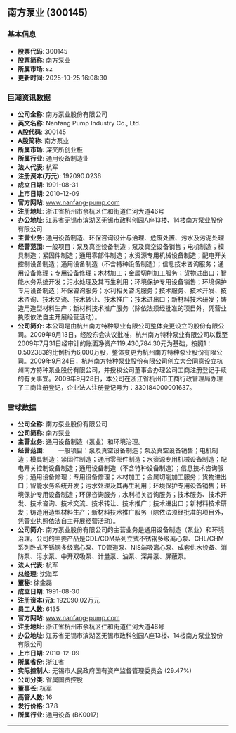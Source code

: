 ## 南方泵业 (300145)

### 基本信息

- **股票代码**: 300145
- **股票简称**: 南方泵业
- **所属市场**: sz
- **更新时间**: 2025-10-25 16:08:30

### 巨潮资讯数据

- **公司全称**: 南方泵业股份有限公司
- **英文名称**: Nanfang Pump Industry Co., Ltd.
- **A股代码**: 300145
- **A股简称**: 南方泵业
- **所属市场**: 深交所创业板
- **所属行业**: 通用设备制造业
- **法人代表**: 杭军
- **注册资本(万元)**: 192090.0236
- **成立日期**: 1991-08-31
- **上市日期**: 2010-12-09
- **官方网站**: www.nanfang-pump.com
- **注册地址**: 浙江省杭州市余杭区仁和街道仁河大道46号
- **办公地址**: 江苏省无锡市滨湖区无锡市政科创园A座13楼、14楼南方泵业股份有限公司
- **主营业务**: 通用设备制造、环保咨询设计与治理、危废处置、污水及污泥处理
- **经营范围**: 一般项目：泵及真空设备制造；泵及真空设备销售；电机制造；模具制造；紧固件制造；通用零部件制造；水资源专用机械设备制造；配电开关控制设备制造；通用设备制造（不含特种设备制造）；信息技术咨询服务；通用设备修理；专用设备修理；木材加工；金属切削加工服务；货物进出口；智能水务系统开发；污水处理及其再生利用；环境保护专用设备销售；环境保护专用设备制造；环保咨询服务；水利相关咨询服务；技术服务、技术开发、技术咨询、技术交流、技术转让、技术推广；技术进出口；新材料技术研发；铸造用造型材料生产；新材料技术推广服务（除依法须经批准的项目外，凭营业执照依法自主开展经营活动）。
- **公司简介**: 本公司是由杭州南方特种泵业有限公司整体变更设立的股份有限公司。2009年9月13日，经股东会决议批准，杭州南方特种泵业有限公司以截至2009年7月31日经审计的账面净资产119,430,784.30元为基础，按照1：0.502383的比例折为6,000万股，整体变更为杭州南方特种泵业股份有限公司。2009年9月24日，杭州南方特种泵业股份有限公司创立大会同意设立杭州南方特种泵业股份有限公司，并授权公司董事会办理公司工商注册登记手续的有关事宜。2009年9月28日，本公司在浙江省杭州市工商行政管理局办理了工商注册登记，企业法人注册登记号为：330184000001637。

### 雪球数据

- **公司全称**: 南方泵业股份有限公司
- **公司简称**: 南方泵业
- **主营业务**: 通用设备制造（泵业）和环境治理。
- **经营范围**: 　　一般项目：泵及真空设备制造；泵及真空设备销售；电机制造；模具制造；紧固件制造；通用零部件制造；水资源专用机械设备制造；配电开关控制设备制造；通用设备制造（不含特种设备制造）；信息技术咨询服务；通用设备修理；专用设备修理；木材加工；金属切削加工服务；货物进出口；智能水务系统开发；污水处理及其再生利用；环境保护专用设备销售；环境保护专用设备制造；环保咨询服务；水利相关咨询服务；技术服务、技术开发、技术咨询、技术交流、技术转让、技术推广；技术进出口；新材料技术研发；铸造用造型材料生产；新材料技术推广服务（除依法须经批准的项目外，凭营业执照依法自主开展经营活动）。
- **公司简介**: 南方泵业股份有限公司的主营业务是通用设备制造（泵业）和环境治理。公司的主要产品是CDL/CDM系列立式不锈钢多级离心泵、CHL/CHM系列卧式不锈钢多级离心泵、TD管道泵、NIS端吸离心泵、成套供水设备、消防泵、污水泵、中开双吸泵、计量泵、油泵、深井泵、屏蔽泵。
- **法人代表**: 杭军
- **总经理**: 沈海军
- **董秘**: 徐金磊
- **成立日期**: 1991-08-30
- **注册资本(元)**: 192090.02万元
- **员工人数**: 6135
- **官方网站**: www.nanfang-pump.com
- **注册地址**: 浙江省杭州市余杭区仁和街道仁河大道46号
- **办公地址**: 江苏省无锡市滨湖区无锡市政科创园A座13楼、14楼南方泵业股份有限公司
- **上市日期**: 2010-12-09
- **所属省份**: 浙江省
- **实际控制人**: 无锡市人民政府国有资产监督管理委员会 (29.47%)
- **公司分类**: 省属国资控股
- **董事长**: 杭军
- **高管人数**: 16
- **发行价格**: 37.8
- **所属行业**: 通用设备 (BK0017)

---